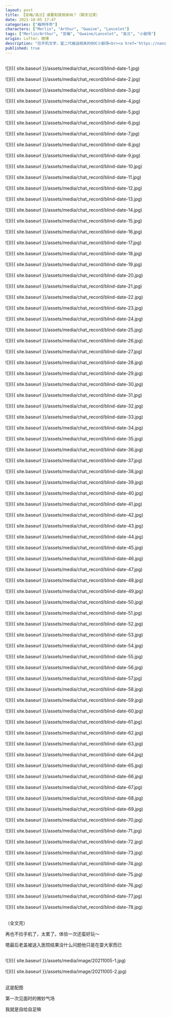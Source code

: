 ```yaml
---
layout: post
title: 【亚梅/高兰】谁要和我相亲呐？（聊天记录）
date: 2021-10-05 17:47
categories: ["梅林传奇"]
characters: ["Merlin", "Arthur", "Gwaine", "Lancelot"]
tags: ["Merlin/Arthur", "亚梅", "Gwaine/Lancelot", "高兰", "小剧场"]
origin: Lofter、微博
description: "捡手机文学，富二代被迫相亲的OOC小剧场<br><a href='https://nancy-merthur.github.io/royal-dollop-head/2021/10/05/AMGL-Blind-date'><img src='https://nancy-merthur.github.io/royal-dollop-head/assets/media/image/20211005-1.jpg' style='height: 200px; width: auto; object-fit: scale-down;'></a><a href='https://nancy-merthur.github.io/royal-dollop-head/2021/10/05/AMGL-Blind-date'><img src='https://nancy-merthur.github.io/royal-dollop-head/assets/media/image/20211005-2.jpg' style='height: 200px; width: auto; object-fit: scale-down;'></a>"
published: true
---
```


<br>
![]({{ site.baseurl }}/assets/media/chat_record/blind-date-1.jpg)
<br><br>
![]({{ site.baseurl }}/assets/media/chat_record/blind-date-2.jpg)
<br><br>
![]({{ site.baseurl }}/assets/media/chat_record/blind-date-3.jpg)
<br><br>
![]({{ site.baseurl }}/assets/media/chat_record/blind-date-4.jpg)
<br><br>
![]({{ site.baseurl }}/assets/media/chat_record/blind-date-5.jpg)
<br><br>
![]({{ site.baseurl }}/assets/media/chat_record/blind-date-6.jpg)
<br><br>
![]({{ site.baseurl }}/assets/media/chat_record/blind-date-7.jpg)
<br><br>
![]({{ site.baseurl }}/assets/media/chat_record/blind-date-8.jpg)
<br><br>
![]({{ site.baseurl }}/assets/media/chat_record/blind-date-9.jpg)
<br><br>
![]({{ site.baseurl }}/assets/media/chat_record/blind-date-10.jpg)
<br><br>
![]({{ site.baseurl }}/assets/media/chat_record/blind-date-11.jpg)
<br><br>
![]({{ site.baseurl }}/assets/media/chat_record/blind-date-12.jpg)
<br><br>
![]({{ site.baseurl }}/assets/media/chat_record/blind-date-13.jpg)
<br><br>
![]({{ site.baseurl }}/assets/media/chat_record/blind-date-14.jpg)
<br><br>
![]({{ site.baseurl }}/assets/media/chat_record/blind-date-15.jpg)
<br><br>
![]({{ site.baseurl }}/assets/media/chat_record/blind-date-16.jpg)
<br><br>
![]({{ site.baseurl }}/assets/media/chat_record/blind-date-17.jpg)
<br><br>
![]({{ site.baseurl }}/assets/media/chat_record/blind-date-18.jpg)
<br><br>
![]({{ site.baseurl }}/assets/media/chat_record/blind-date-19.jpg)
<br><br>
![]({{ site.baseurl }}/assets/media/chat_record/blind-date-20.jpg)
<br><br>
![]({{ site.baseurl }}/assets/media/chat_record/blind-date-21.jpg)
<br><br>
![]({{ site.baseurl }}/assets/media/chat_record/blind-date-22.jpg)
<br><br>
![]({{ site.baseurl }}/assets/media/chat_record/blind-date-23.jpg)
<br><br>
![]({{ site.baseurl }}/assets/media/chat_record/blind-date-24.jpg)
<br><br>
![]({{ site.baseurl }}/assets/media/chat_record/blind-date-25.jpg)
<br><br>
![]({{ site.baseurl }}/assets/media/chat_record/blind-date-26.jpg)
<br><br>
![]({{ site.baseurl }}/assets/media/chat_record/blind-date-27.jpg)
<br><br>
![]({{ site.baseurl }}/assets/media/chat_record/blind-date-28.jpg)
<br><br>
![]({{ site.baseurl }}/assets/media/chat_record/blind-date-29.jpg)
<br><br>
![]({{ site.baseurl }}/assets/media/chat_record/blind-date-30.jpg)
<br><br>
![]({{ site.baseurl }}/assets/media/chat_record/blind-date-31.jpg)
<br><br>
![]({{ site.baseurl }}/assets/media/chat_record/blind-date-32.jpg)
<br><br>
![]({{ site.baseurl }}/assets/media/chat_record/blind-date-33.jpg)
<br><br>
![]({{ site.baseurl }}/assets/media/chat_record/blind-date-34.jpg)
<br><br>
![]({{ site.baseurl }}/assets/media/chat_record/blind-date-35.jpg)
<br><br>
![]({{ site.baseurl }}/assets/media/chat_record/blind-date-36.jpg)
<br><br>
![]({{ site.baseurl }}/assets/media/chat_record/blind-date-37.jpg)
<br><br>
![]({{ site.baseurl }}/assets/media/chat_record/blind-date-38.jpg)
<br><br>
![]({{ site.baseurl }}/assets/media/chat_record/blind-date-39.jpg)
<br><br>
![]({{ site.baseurl }}/assets/media/chat_record/blind-date-40.jpg)
<br><br>
![]({{ site.baseurl }}/assets/media/chat_record/blind-date-41.jpg)
<br><br>
![]({{ site.baseurl }}/assets/media/chat_record/blind-date-42.jpg)
<br><br>
![]({{ site.baseurl }}/assets/media/chat_record/blind-date-43.jpg)
<br><br>
![]({{ site.baseurl }}/assets/media/chat_record/blind-date-44.jpg)
<br><br>
![]({{ site.baseurl }}/assets/media/chat_record/blind-date-45.jpg)
<br><br>
![]({{ site.baseurl }}/assets/media/chat_record/blind-date-46.jpg)
<br><br>
![]({{ site.baseurl }}/assets/media/chat_record/blind-date-47.jpg)
<br><br>
![]({{ site.baseurl }}/assets/media/chat_record/blind-date-48.jpg)
<br><br>
![]({{ site.baseurl }}/assets/media/chat_record/blind-date-49.jpg)
<br><br>
![]({{ site.baseurl }}/assets/media/chat_record/blind-date-50.jpg)
<br><br>
![]({{ site.baseurl }}/assets/media/chat_record/blind-date-51.jpg)
<br><br>
![]({{ site.baseurl }}/assets/media/chat_record/blind-date-52.jpg)
<br><br>
![]({{ site.baseurl }}/assets/media/chat_record/blind-date-53.jpg)
<br><br>
![]({{ site.baseurl }}/assets/media/chat_record/blind-date-54.jpg)
<br><br>
![]({{ site.baseurl }}/assets/media/chat_record/blind-date-55.jpg)
<br><br>
![]({{ site.baseurl }}/assets/media/chat_record/blind-date-56.jpg)
<br><br>
![]({{ site.baseurl }}/assets/media/chat_record/blind-date-57.jpg)
<br><br>
![]({{ site.baseurl }}/assets/media/chat_record/blind-date-58.jpg)
<br><br>
![]({{ site.baseurl }}/assets/media/chat_record/blind-date-59.jpg)
<br><br>
![]({{ site.baseurl }}/assets/media/chat_record/blind-date-60.jpg)
<br><br>
![]({{ site.baseurl }}/assets/media/chat_record/blind-date-61.jpg)
<br><br>
![]({{ site.baseurl }}/assets/media/chat_record/blind-date-62.jpg)
<br><br>
![]({{ site.baseurl }}/assets/media/chat_record/blind-date-63.jpg)
<br><br>
![]({{ site.baseurl }}/assets/media/chat_record/blind-date-64.jpg)
<br><br>
![]({{ site.baseurl }}/assets/media/chat_record/blind-date-65.jpg)
<br><br>
![]({{ site.baseurl }}/assets/media/chat_record/blind-date-66.jpg)
<br><br>
![]({{ site.baseurl }}/assets/media/chat_record/blind-date-67.jpg)
<br><br>
![]({{ site.baseurl }}/assets/media/chat_record/blind-date-68.jpg)
<br><br>
![]({{ site.baseurl }}/assets/media/chat_record/blind-date-69.jpg)
<br><br>
![]({{ site.baseurl }}/assets/media/chat_record/blind-date-70.jpg)
<br><br>
![]({{ site.baseurl }}/assets/media/chat_record/blind-date-71.jpg)
<br><br>
![]({{ site.baseurl }}/assets/media/chat_record/blind-date-72.jpg)
<br><br>
![]({{ site.baseurl }}/assets/media/chat_record/blind-date-73.jpg)
<br><br>
![]({{ site.baseurl }}/assets/media/chat_record/blind-date-74.jpg)
<br><br>
![]({{ site.baseurl }}/assets/media/chat_record/blind-date-75.jpg)
<br><br>
![]({{ site.baseurl }}/assets/media/chat_record/blind-date-76.jpg)
<br><br>
![]({{ site.baseurl }}/assets/media/chat_record/blind-date-77.jpg)
<br><br>
![]({{ site.baseurl }}/assets/media/chat_record/blind-date-78.jpg)
<br><br>

（全文完）

再也不捡手机了，太累了。体验一次还蛮好玩～

嗯最后老盖被送入医院结果没什么问题他只是在耍大家而已

<br>
![]({{ site.baseurl }}/assets/media/image/20211005-1.jpg)
<br><br>
![]({{ site.baseurl }}/assets/media/image/20211005-2.jpg)
<br><br>

这是配图

第一次见面时的微妙气场

我就是自给自足嘛
